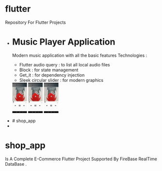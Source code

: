 # flutter
Repository For Flutter Projects </br>
<ul>
<li> <h1> Music Player Application</h1> 
  <p> 
  Modern music application with all the basic features 
  Technologies :
    <ul>
<li> Flutter audio query : to list all local audio files </li>
<li> Block : for state management</li>
<li> Get_it : for dependency injection</li>
<li> Sleek circular slider : for modern graphics</li>
      </ul>
   <img src="ScreenShots/music/player.jpg" width="48">  <img src="ScreenShots/music/player.jpg" width="48">
   <img src="ScreenShots/music/player.jpg" width="48">
  </p>
  
  </li>
  <li> # shop_app </li>
  <li> </li>
</ul>




# shop_app
Is A Complete E-Commerce Flutter Project Supported By FireBase RealTime DataBase .

